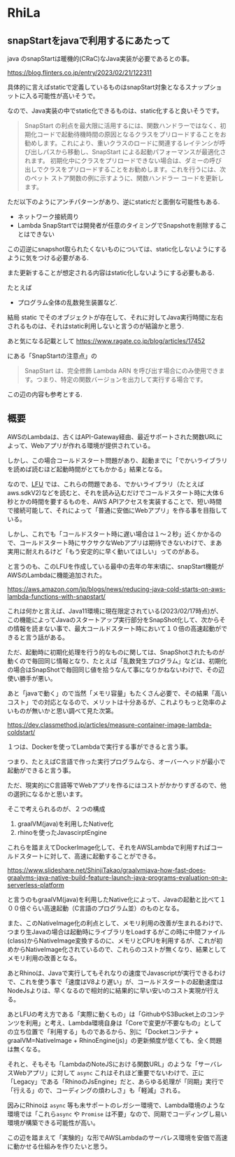 # RhiLa

## snapStartをjavaで利用するにあたって
java のsnapStartは暖機的(CRaC)なJava実装が必要であるとの事。

https://blog.flinters.co.jp/entry/2023/02/21/122311

具体的に言えばstaticで定義しているものはsnapStart対象となるスナップショットに入る可能性が高いそうで。

なので、Java実装の中でstatic化できるものは、static化すると良いそうです。

> SnapStart の利点を最大限に活用するには、関数ハンドラーではなく、初期化コードで起動待機時間の原因となるクラスをプリロードすることをお勧めします。これにより、重いクラスのロードに関連するレイテンシが呼び出しパスから移動し、SnapStart による起動パフォーマンスが最適化されます。 初期化中にクラスをプリロードできない場合は、ダミーの呼び出しでクラスをプリロードすることをお勧めします。これを行うには、次のペット ストア関数の例に示すように、関数ハンドラー コードを更新します。

ただ以下のようにアンチパターンがあり、逆にstaticだと面倒な可能性もある.
- ネットワーク接続周り
- Lambda SnapStartでは開発者が任意のタイミングでSnapshotを削除することはできない

この辺逆にsnapshot取られたくないものについては、static化しないようにするように気をつける必要がある.

また更新することが想定される内容はstatic化しないようにする必要もある.

たとえば
- プログラム全体の乱数発生装置など.

結局 static でそのオブジェクトが存在して、それに対してJava実行時間に左右されるものは、それはstatic利用しないと言うのが結論かと思う.

あと気になる記載として
https://www.ragate.co.jp/blog/articles/17452

にある「SnapStartの注意点」の
> SnapStart は、完全修飾 Lambda ARN を呼び出す場合にのみ使用できます。つまり、特定の関数バージョンを出力して実行する場合です。

この辺の内容も参考とする.

## 概要

AWSのLambdaは、古くはAPI-Gateway経由、最近サポートされた関数URLによって、Webアプリが作れる環境が提供されている。

しかし、この場合コールドスタート問題があり、起動までに「でかいライブラリを読めば読むほど起動時間がとてもかかる」結果となる。

なので、[LFU](https://github.com/maachang/LFU) では、これらの問題である、でかいライブラリ（たとえばaws.sdkV2)などを読むと、それを読み込むだけでコールドスタート時に大体６秒とかの時間を要するものを、AWS APIアクセスを実装することで、短い時間で接続可能して、それによって「普通に安価にWebアプリ」を作る事を目指している。

しかし、これでも「コールドスタート時に遅い場合は１～２秒」近くかかるので、コールドスタート時にサクサクなWebアプリは期待できないわけで、まあ実用に耐えれるけど「もう安定的に早く動いてほしい」ってのがある。

と言うのも、このLFUを作成している最中の去年の年末頃に、snapStart機能がAWSのLambdaに機能追加された。

https://aws.amazon.com/jp/blogs/news/reducing-java-cold-starts-on-aws-lambda-functions-with-snapstart/

これは何かと言えば、Java11環境に現在限定されている(2023/02/17時点)が、この機能によってJavaのスタートアップ実行部分をSnapShot化して、次からその情報を読まない事で、最大コールドスタート時において１０倍の高速起動ができると言う話がある。

ただ、起動時に初期化処理を行う的なものに関しては、SnapShotされたものが動くので毎回同じ情報となり、たとえば「乱数発生プログラム」などは、初期化の場合はSnapShotで毎回同じ値を拾うなんて事になりかねないわけで、その辺使い勝手が悪い。

あと「javaで動く」ので当然「メモリ容量」もたくさん必要で、その結果「高いコスト」での対応となるので、メリットは十分あるが、これよりもっと効率のよいものが無いかと思い調べて見た次第。

https://dev.classmethod.jp/articles/measure-container-image-lambda-coldstart/

１つは、Dockerを使ってLambdaで実行する事ができると言う事。

つまり、たとえばC言語で作った実行プログラムなら、オーバーヘッドが最小で起動ができると言う事。

ただ、現実的にC言語等でWebアプリを作るにはコストがかかりすぎるので、他の選択になるかと思います。

そこで考えられるのが、２つの構成

1. graalVM(java)を利用したNative化
2. rhinoを使ったJavascirptEngine

これらを踏まえてDockerImage化して、それをAWSLambdaで利用すればコールドスタートに対して、高速に起動することができる。

https://www.slideshare.net/ShinjiTakao/graalvmjava-how-fast-does-graalvms-java-native-build-feature-launch-java-programs-evaluation-on-a-serverless-platform

と言うのもgraalVM(java)を利用したNative化によって、Javaの起動と比べて１００倍ぐらい高速起動（C言語のプログラム並）のものとなる。

また、このNativeImage化の利点として、メモリ利用の改善が生まれるわけで、つまり生Javaの場合は起動時にライブラリをLoadするがこの時に中間ファイル(class)からNativeImage変換するのに、メモリとCPUを利用するが、これが初めからNativeImage化されているので、これらのコストが無くなり、結果としてメモリ利用の改善となる。

あとRhinoは、Javaで実行してもそれなりの速度でJavascriptが実行できるわけで、これを使う事で「速度はV8より遅い」が、コールドスタートの起動速度はNodeJsよりは、早くなるので相対的に結果的に早い安いのコスト実現が行える。

あとLFUの考え方である「実際に動くもの」は「GithubやS3Bucket上のコンテンツを利用」と考え、Lambda環境自身は「Coreで変更が不要なもの」としての立ち位置で「利用する」ものであるから、別に「Docketコンテナ + graalVM=NativeImage + RhinoEngine(js)」の更新頻度が低くても、全く問題は無くなる。

それと、そもそも「LambdaのNoteJSにおける関数URL」のような「サーバレスWebアプリ」に対して `async` これはそれほど重要でないわけで、正に「Legacy」である「RhinoのJsEngine」だと、あらゆる処理が「同期」実行で「行える」ので、コーディングの煩わしさ」も「軽減」される。

因みにRhinoは `async` 等も未サポートのレガシー環境で、Lambda環境のような環境では「これら`async` や `Promise` は不要」なので、同期でコーディングし易い環境が構築できる可能性が高い。

この辺を踏まえて「実験的」な形でAWSLambdaのサーバレス環境を安価で高速に動かせる仕組みを作りたいと思う。